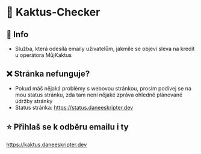 # 🌵 Kaktus-Checker
## 📃 Info
- Služba, která odesílá emaily uživatelům, jakmile se objeví sleva na kredit u operátora MůjKaktus
## ❌ Stránka nefunguje?
- Pokud máš nějaká problémy s webovou stránkou, prosím podívej se na mou status stránku, zda tam není nějaké zpráva ohledně plánované údržby stránky
- Status stránka: https://status.daneeskripter.dev
## ⭐ Přihlaš se k odběru emailu i ty
https://kaktus.daneeskripter.dev
